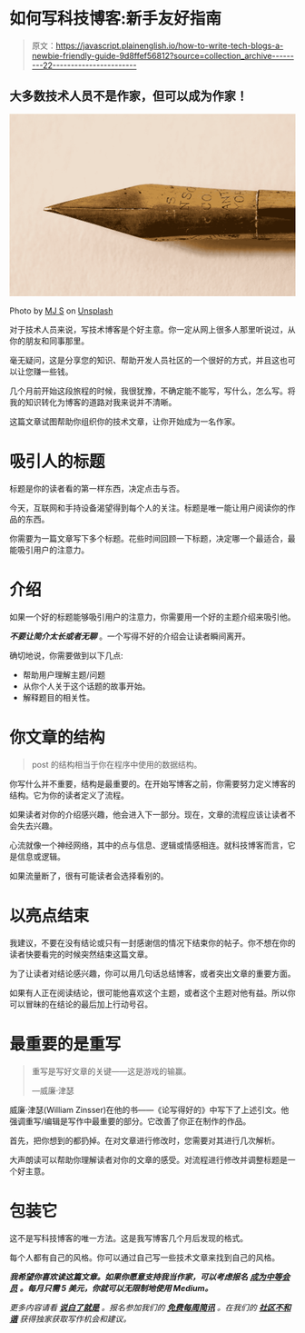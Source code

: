 # 如何写科技博客:新手友好指南

> 原文：<https://javascript.plainenglish.io/how-to-write-tech-blogs-a-newbie-friendly-guide-9d8ffef56812?source=collection_archive---------22----------------------->

## 大多数技术人员不是作家，但可以成为作家！

![](img/4e5821272990bb61640bf905ae447d60.png)

Photo by [MJ S](https://unsplash.com/@mjseka?utm_source=medium&utm_medium=referral) on [Unsplash](https://unsplash.com?utm_source=medium&utm_medium=referral)

对于技术人员来说，写技术博客是个好主意。你一定从网上很多人那里听说过，从你的朋友和同事那里。

毫无疑问，这是分享您的知识、帮助开发人员社区的一个很好的方式，并且这也可以让您赚一些钱。

几个月前开始这段旅程的时候，我很犹豫，不确定能不能写，写什么，怎么写。将我的知识转化为博客的道路对我来说并不清晰。

这篇文章试图帮助你组织你的技术文章，让你开始成为一名作家。

# 吸引人的标题

标题是你的读者看的第一样东西，决定点击与否。

今天，互联网和手持设备渴望得到每个人的关注。标题是唯一能让用户阅读你的作品的东西。

你需要为一篇文章写下多个标题。花些时间回顾一下标题，决定哪一个最适合，最能吸引用户的注意力。

# 介绍

如果一个好的标题能够吸引用户的注意力，你需要用一个好的主题介绍来吸引他。

***不要让简介太长或者无聊*** 。一个写得不好的介绍会让读者瞬间离开。

确切地说，你需要做到以下几点:

*   帮助用户理解主题/问题
*   从你个人关于这个话题的故事开始。
*   解释题目的相关性。

# 你文章的结构

> post 的结构相当于你在程序中使用的数据结构。

你写什么并不重要，结构是最重要的。在开始写博客之前，你需要努力定义博客的结构。它为你的读者定义了流程。

如果读者对你的介绍感兴趣，他会进入下一部分。现在，文章的流程应该让读者不会失去兴趣。

心流就像一个神经网络，其中的点与信息、逻辑或情感相连。就科技博客而言，它是信息或逻辑。

如果流量断了，很有可能读者会选择看别的。

# 以亮点结束

我建议，不要在没有结论或只有一封感谢信的情况下结束你的帖子。你不想在你的读者快要看完的时候突然结束这篇文章。

为了让读者对结论感兴趣，你可以用几句话总结博客，或者突出文章的重要方面。

如果有人正在阅读结论，很可能他喜欢这个主题，或者这个主题对他有益。所以你可以冒昧的在结论的最后加上行动号召。

# 最重要的是重写

> 重写是写好文章的关键——这是游戏的输赢。
> 
> —威廉·津瑟

威廉·津瑟(William Zinsser)在他的书——《论写得好的》中写下了上述引文。他强调重写/编辑是写作中最重要的部分。它改善了你正在制作的作品。

首先，把你想到的都扔掉。在对文章进行修改时，您需要对其进行几次解析。

大声朗读可以帮助你理解读者对你的文章的感受。对流程进行修改并调整标题是一个好主意。

# 包装它

这不是写科技博客的唯一方法。这是我写博客几个月后发现的格式。

每个人都有自己的风格。你可以通过自己写一些技术文章来找到自己的风格。

***我希望你喜欢读这篇文章。如果你愿意支持我当作家，可以考虑报名*** [***成为中等会员***](https://singhamrit.medium.com/membership) ***。每月只需 5 美元，你就可以无限制地使用 Medium。***

*更多内容请看* [***说白了就是***](http://plainenglish.io/) *。报名参加我们的* [***免费每周简讯***](http://newsletter.plainenglish.io/) *。在我们的* [***社区不和谐***](https://discord.gg/GtDtUAvyhW) *获得独家获取写作机会和建议。*
